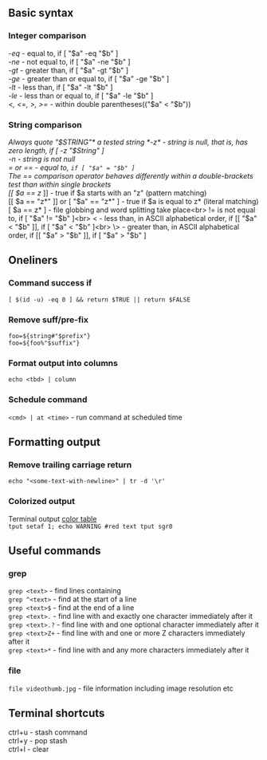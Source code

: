 ## Basic syntax
### Integer comparison
*-eq* - equal to, if [ "$a" -eq "$b" ]<br>
*-ne* - not equal to, if [ "$a" -ne "$b" ]<br>
*-gt* - greater than, if [ "$a" -gt "$b" ]<br>
*-ge* - greater than or equal to, if [ "$a" -ge "$b" ]<br>
*-lt* - less than, if [ "$a" -lt "$b" ]<br>
*-le* - less than or equal to, if [ "$a" -le "$b" ]<br>
*<, <=, >, >=*  - within double parentheses(("$a" < "$b"))<br>

### String comparison
*Always quote "$STRING"* a tested string
*-z* - string is null, that is, has zero length, if [ -z "$String" ]<br>
*-n* - string is not null<br>
*= or ==* - equal to, `if [ "$a" = "$b" ]`<br>
The == comparison operator behaves differently within a double-brackets test than within single brackets<br>
[[ $a == z* ]]   - true if $a starts with an "z" (pattern matching)<br>
[[ $a == "z*" ]] or [ "$a" == "z*" ] - true if $a is equal to z* (literal matching)<br>
[ $a == z* ]     - file globbing and word splitting take place<br>
!= is not equal to, if [ "$a" != "$b" ]<br>
< - less than, in ASCII alphabetical order, if [[ "$a" < "$b" ]], if [ "$a" \< "$b" ]<br>
\> - greater than, in ASCII alphabetical order, if [[ "$a" > "$b" ]], if [ "$a" \> "$b" ]<br>

## Oneliners
### Command success if
`[ $(id -u) -eq 0 ] && return $TRUE || return $FALSE`
### Remove suff/pre-fix
`foo=${string#"$prefix"}`<br>
`foo=${foo%"$suffix"}`<br>
### Format output into columns
`echo <tbd> | column` 
### Schedule command
`<cmd> | at <time>` - run command at scheduled time
## Formatting output
### Remove trailing carriage return
`echo "<some-text-with-newline>" | tr -d '\r'`
### Colorized output
Terminal output [color table](https://unix.stackexchange.com/questions/269077/tput-setaf-color-table-how-to-determine-color-codes)<br>
`tput setaf 1;
echo WARNING #red text
tput sgr0`
## Useful commands
### grep
`grep <text>` - find lines containing <text><br>
`grep ^<text>` - find <text> at the start of a line<br>
`grep <text>$` - find <text> at the end of a line<br>
`grep <text>.` - find line with <text> and exactly one character immediately after it<br>
`grep <text>.?` - find line with <text> and one optional character immediately after it<br>
`grep <text>Z+` - find line with <text> and one or more Z characters immediately after it<br>
`grep <text>*` - find line with <text> and any more characters immediately after it<br>

### file
`file videothumb.jpg` - file information including image resolution etc
## Terminal shortcuts
ctrl+u - stash command<br>
ctrl+y - pop stash<br>
ctrl+l - clear<br>
